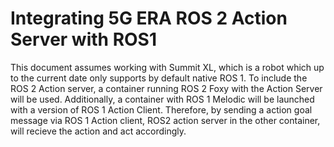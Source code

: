 # Integrating 5G ERA ROS 2 Action Server with ROS1


This document assumes working with Summit XL, which is a robot which up to the current date
only supports by default native ROS 1. To include the ROS 2 Action server, a container running
ROS 2 Foxy with the Action Server will be used. Additionally, a container with ROS 1 Melodic
will be launched  with a version of ROS 1 Action Client. 
Therefore, by sending a action goal message via ROS 1 Action client, ROS2 action server in the
other container, will recieve the action and act accordingly. 
